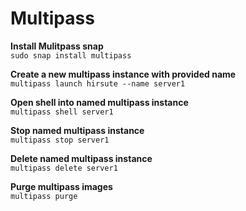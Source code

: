 # Multipass

**Install Mulitpass snap**  
`sudo snap install multipass`

**Create a new multipass instance with provided name**  
`multipass launch hirsute --name server1`

**Open shell into named multipass instance**  
`multipass shell server1`

**Stop named multipass instance**  
`multipass stop server1`

**Delete named multipass instance**  
`multipass delete server1`

**Purge multipass images**  
`multipass purge`
